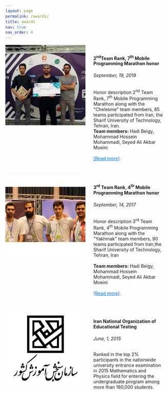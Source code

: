 ```yaml
---
layout: page
permalink: /awards/
title: awards
nav: true
nav_order: 4
---
```


<!-- Main container with separate hover for text only -->
<div style="clear: both; display: flex; align-items: flex-start;">
  <!-- Image section without hover effect -->
  <div style="flex-shrink: 0; padding-right: 3%;">
    <img src="/assets/img/7th-Marathon/7th-Marathon-1.jpg" alt="Science class image" class="img-fluid rounded z-depth-1" style="width: 100%; height: auto;">
  </div>
  
  <!-- Text container with hover and click functionality -->
  <div onclick="window.open('https://mohammadimh76.github.io/awards/7thMarathon', '_blank')" style="cursor: pointer; padding: 10px; transition: background-color 0.3s; width: 100%;">
    <h4>2<sup>nd</sup>Team Rank, 7<sup>th</sup> Mobile Programming Marathon honor</h4>
    <h6>September, 19, 2019</h6>
    <p>
      Honor description 2<sup>nd</sup> Team Rank, 7<sup>th</sup> Mobile Programming Marathon along with the "Chelesme" team members, 85 teams participated from Iran, the Sharif         University of Technology, Tehran, Iran.<br>
      <b>Team members:</b> Hadi Beigy, Mohammad Hossein Mohammadi, Seyed Ali Akbar Moeini <br> <br>
      <a href="https://mohammadimh76.github.io/awards/7thMarathon" target="_blank" style="color: #0073e6; text-decoration: underline;" onclick="event.stopPropagation();">[Read more]</a>.
    </p>
  </div>
</div>

<!-- CSS for hover effect on the text container only -->
<style>
  /* Hover effect on the text container only */
  div[onclick]:hover {
    background-color: #f0f0f0; /* Light gray background on hover */
  }
</style>

<br>

<!-- Main container with separate hover for text only -->
<div style="clear: both; display: flex; align-items: flex-start;">
  <!-- Image section without hover effect -->
  <div style="flex-shrink: 0; padding-right: 3%;">
    <img src="/assets/img/4th-Marathon/4thMarathon_6.jpg" alt="Science class image" class="img-fluid rounded z-depth-1" style="width: 100%; height: auto;">
  </div>
  
  <!-- Text container with hover and click functionality -->
  <div onclick="window.open('https://mohammadimh76.github.io/awards/4thMarathon', '_blank')" style="cursor: pointer; padding: 10px; transition: background-color 0.3s; width: 100%;">
    <h4>3<sup>rd</sup> Team Rank, 4<sup>th</sup> Mobile Programming Marathon honor</h4>
    <h6>September, 14, 2017</h6>
    <p>
      Honor description 3<sup>rd</sup> Team Rank, 4<sup>th</sup> Mobile Programming Marathon along with the "Yakhmak" team members, 90 teams participated from Iran,the Sharif University of Technology, Tehran, Iran<br><br>
      <b>Team members:</b> Hadi Beigy, Mohammad Hossein Mohammadi, Seyed Ali Akbar Moeini <br> <br>
      <a href="https://mohammadimh76.github.io/awards/4thMarathon" target="_blank" style="color: #0073e6; text-decoration: underline;" onclick="event.stopPropagation();">[Read more]</a>.
    </p>
  </div>
</div>

<!-- CSS for hover effect on the text container only -->
<style>
  /* Hover effect on the text container only */
  div[onclick]:hover {
    background-color: #f0f0f0; /* Light gray background on hover */
  }
</style>

<br>

<!-- Main container with separate hover for text only -->
<div style="clear: both; display: flex; align-items: flex-start;">
  <!-- Image section without hover effect -->
  <div style="flex-shrink: 0; padding-right: 3%;">
    <img src="/assets/img/sanjesh.jpg" alt="Science class image" class="img-fluid rounded z-depth-1" style="width: 100%; height: auto;">
  </div>
  
  <!-- Text container with hover and click functionality -->
  <div onclick="window.open('https://mohammadimh76.github.io/awards/')" style="cursor: pointer; padding: 10px; transition: background-color 0.3s; width: 100%;">
    <h4>Iran National Organization of Educational Testing</h4>
    <h6>June, 1, 2015</h6>
    <p>
      Ranked in the top 2% participants in the nationwide university entrance examination in 2015 Mathematics and Physics field for entering the undergraduate program among more than 180,000 students.
    </p>
  </div>
</div>

<!-- CSS for hover effect on the text container only -->
<style>
  /* Hover effect on the text container only */
  div[onclick]:hover {
    background-color: #f0f0f0; /* Light gray background on hover */
  }
</style>
